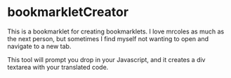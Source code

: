 # bookmarkletCreator
This is a bookmarklet for creating bookmarklets.
I love mrcoles as much as the next person, but sometimes I find myself not wanting to open and navigate to a new tab.

This tool will prompt you drop in your Javascript, and it creates a div textarea with your translated code.
